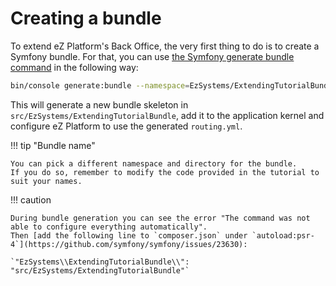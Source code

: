 # Creating a bundle

To extend eZ Platform's Back Office, the very first thing to do is to create a Symfony bundle.
For that, you can use [the Symfony generate bundle command](http://symfony.com/doc/current/bundles/SensioGeneratorBundle/commands/generate_bundle.html) in the following way:

``` bash
bin/console generate:bundle --namespace=EzSystems/ExtendingTutorialBundle --dir=src --format=yml --no-interaction
```

This will generate a new bundle skeleton in `src/EzSystems/ExtendingTutorialBundle`,
add it to the application kernel and configure eZ Platform to use the generated `routing.yml`.

!!! tip "Bundle name"

    You can pick a different namespace and directory for the bundle.
    If you do so, remember to modify the code provided in the tutorial to suit your names.

!!! caution

    During bundle generation you can see the error "The command was not able to configure everything automatically".
    Then [add the following line to `composer.json` under `autoload:psr-4`](https://github.com/symfony/symfony/issues/23630):

    `"EzSystems\\ExtendingTutorialBundle\\": "src/EzSystems/ExtendingTutorialBundle"`
